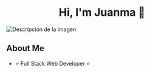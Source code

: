 <div align="center">
<h1 align="center">Hi, I'm Juanma 👋</h1>
</div>
<image src="/picture.jpg" alt="Descripción de la imagen">

## About Me

- ⭐ Full Stack Web Developer ⭐ 

<br>

